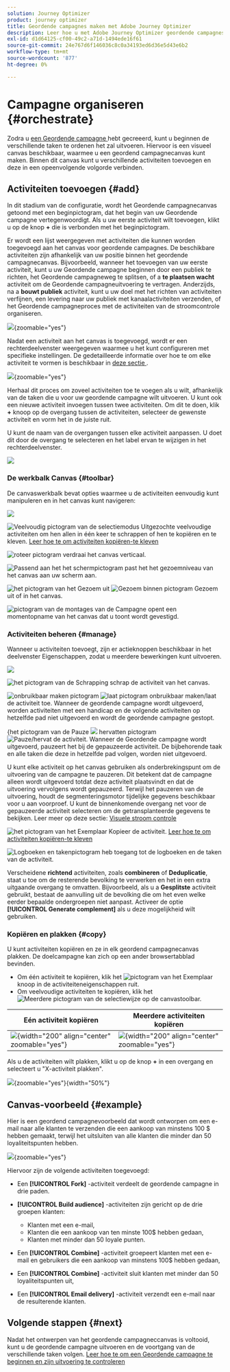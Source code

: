 ```yaml
---
solution: Journey Optimizer
product: journey optimizer
title: Geordende campagnes maken met Adobe Journey Optimizer
description: Leer hoe u met Adobe Journey Optimizer geordende campagnes kunt maken
exl-id: d1d64125-cf00-49c2-a71d-1494ede16f61
source-git-commit: 24e767d6f146036c8c0a34193ed6d36e5d43e6b2
workflow-type: tm+mt
source-wordcount: '877'
ht-degree: 0%

---
```



# Campagne organiseren {#orchestrate}

Zodra u [ een Geordende campagne ](gs-campaign-creation.md) hebt gecreeerd, kunt u beginnen de verschillende taken te ordenen het zal uitvoeren. Hiervoor is een visueel canvas beschikbaar, waarmee u een geordend campagnecanvas kunt maken. Binnen dit canvas kunt u verschillende activiteiten toevoegen en deze in een opeenvolgende volgorde verbinden.

## Activiteiten toevoegen {#add}

In dit stadium van de configuratie, wordt het Geordende campagnecanvas getoond met een beginpictogram, dat het begin van uw Geordende campagne vertegenwoordigt. Als u uw eerste activiteit wilt toevoegen, klikt u op de knop **+** die is verbonden met het beginpictogram.

Er wordt een lijst weergegeven met activiteiten die kunnen worden toegevoegd aan het canvas voor geordende campagnes. De beschikbare activiteiten zijn afhankelijk van uw positie binnen het geordende campagnecanvas. Bijvoorbeeld, wanneer het toevoegen van uw eerste activiteit, kunt u uw Geordende campagne beginnen door een publiek te richten, het Geordende campagneweg te splitsen, of a **te plaatsen wacht** activiteit om de Geordende campagneuitvoering te vertragen. Anderzijds, na a **bouwt publiek** activiteit, kunt u uw doel met het richten van activiteiten verfijnen, een levering naar uw publiek met kanaalactiviteiten verzenden, of het Geordende campagneproces met de activiteiten van de stroomcontrole organiseren.

![](assets/orchestrated-start.png){zoomable="yes"}

Nadat een activiteit aan het canvas is toegevoegd, wordt er een rechterdeelvenster weergegeven waarmee u het kunt configureren met specifieke instellingen. De gedetailleerde informatie over hoe te om elke activiteit te vormen is beschikbaar in [ deze sectie ](activities/about-activities.md).

![](assets/orchestrated-configure-activities.png){zoomable="yes"}

Herhaal dit proces om zoveel activiteiten toe te voegen als u wilt, afhankelijk van de taken die u voor uw geordende campagne wilt uitvoeren. U kunt ook een nieuwe activiteit invoegen tussen twee activiteiten. Om dit te doen, klik **+** knoop op de overgang tussen de activiteiten, selecteer de gewenste activiteit en vorm het in de juiste ruit.

U kunt de naam van de overgangen tussen elke activiteit aanpassen. U doet dit door de overgang te selecteren en het label ervan te wijzigen in het rechterdeelvenster.

![](assets/canvas-transition.png)

### De werkbalk Canvas {#toolbar}

De canvaswerkbalk bevat opties waarmee u de activiteiten eenvoudig kunt manipuleren en in het canvas kunt navigeren:

![](assets/orchestrated-toolbar.png)

![ Veelvoudig pictogram van de selectiemodus ](assets/do-not-localize/canvas-multiple.svg) Uitgezochte veelvoudige activiteiten om hen allen in één keer te schrappen of hen te kopiëren en te kleven. [ Leer hoe te om activiteiten kopiëren-te kleven ](#copy)

![ roteer pictogram ](assets/do-not-localize/canvas-rotate.svg) verdraai het canvas verticaal.

![ Passend aan het het schermpictogram ](assets/do-not-localize/canvas-fit.svg) past het het gezoemniveau van het canvas aan uw scherm aan.

![ het pictogram van het Gezoem uit ](assets/do-not-localize/canvas-zoomout.svg) ![ Gezoem binnen pictogram ](assets/do-not-localize/canvas-zoomin.svg) Gezoem uit of in het canvas.

![ pictogram van de montages van de Campagne ](assets/do-not-localize/canvas-map.svg) opent een momentopname van het canvas dat u toont wordt gevestigd.

### Activiteiten beheren {#manage}

Wanneer u activiteiten toevoegt, zijn er actieknoppen beschikbaar in het deelvenster Eigenschappen, zodat u meerdere bewerkingen kunt uitvoeren.

![](assets/activity-action.png)

![ het pictogram van de Schrapping ](assets/do-not-localize/activity-delete.svg) schrap de activiteit van het canvas.

![ onbruikbaar maken pictogram ](assets/do-not-localize/activity-disable.svg) ![ laat pictogram ](assets/do-not-localize/activity-enable.svg) onbruikbaar maken/laat de activiteit toe. Wanneer de geordende campagne wordt uitgevoerd, worden activiteiten met een handicap en de volgende activiteiten op hetzelfde pad niet uitgevoerd en wordt de geordende campagne gestopt.

&lbrace;het pictogram van de Pauze ![ ](assets/do-not-localize/activity-pause.svg) hervatten pictogram ![ Pauze/hervat de activiteit. ](assets/do-not-localize/activity-resume.svg) Wanneer de Geordende campagne wordt uitgevoerd, pauzeert het bij de gepauzeerde activiteit. De bijbehorende taak en alle taken die deze in hetzelfde pad volgen, worden niet uitgevoerd.

U kunt elke activiteit op het canvas gebruiken als onderbrekingspunt om de uitvoering van de campagne te pauzeren. Dit betekent dat de campagne alleen wordt uitgevoerd totdat deze activiteit plaatsvindt en dat de uitvoering vervolgens wordt gepauzeerd. Terwijl het pauzeren van de uitvoering, houdt de segmenteringsmotor tijdelijke gegevens beschikbaar voor u aan voorproef. U kunt de binnenkomende overgang net voor de gepauzeerde activiteit selecteren om de getransplanteerde gegevens te bekijken. Leer meer op deze sectie: [ Visuele stroom controle ](../orchestrated/start-monitor-campaigns.md#flow)

![ het pictogram van het Exemplaar ](assets/do-not-localize/activity-copy.svg) Kopieer de activiteit. [ Leer hoe te om activiteiten kopiëren-te kleven ](#copy)

![ Logboeken en takenpictogram ](assets/do-not-localize/activity-logs.svg) heb toegang tot de logboeken en de taken van de activiteit.

Verscheidene **richtend** activiteiten, zoals **combineren** of **Deduplicatie**, staat u toe om de resterende bevolking te verwerken en het in een extra uitgaande overgang te omvatten. Bijvoorbeeld, als u a **Gesplitste** activiteit gebruikt, bestaat de aanvulling uit de bevolking die om het even welke eerder bepaalde ondergroepen niet aanpast. Activeer de optie **[!UICONTROL Generate complement]** als u deze mogelijkheid wilt gebruiken.

### Kopiëren en plakken {#copy}

U kunt activiteiten kopiëren en ze in elk geordend campagnecanvas plakken. De doelcampagne kan zich op een ander browsertabblad bevinden.

* Om één activiteit te kopiëren, klik het ![ pictogram van het Exemplaar ](assets/do-not-localize/activity-copy.svg) knoop in de activiteiteneigenschappen ruit.
* Om veelvoudige activiteiten te kopiëren, klik het ![ Meerdere pictogram van de selectiewijze ](assets/do-not-localize/canvas-multiple.svg) op de canvastoolbar.

| Eén activiteit kopiëren | Meerdere activiteiten kopiëren |
|  ---  |  ---  |
| ![](assets/orchestrated-copy-1.png){width="200" align="center" zoomable="yes"} | ![](assets/orchestrated-copy-2.png){width="200" align="center" zoomable="yes"} |

Als u de activiteiten wilt plakken, klikt u op de knop **+** in een overgang en selecteert u &quot;X-activiteit plakken&quot;.

![](assets/orchestrated-copy-3.png){zoomable="yes"}{width="50%"}

## Canvas-voorbeeld {#example}

Hier is een geordend campagnevoorbeeld dat wordt ontworpen om een e-mail naar alle klanten te verzenden die een aankoop van minstens 100 $ hebben gemaakt, terwijl het uitsluiten van alle klanten die minder dan 50 loyaliteitspunten hebben.

![](assets/canvas-example-diagram.png){zoomable="yes"}

Hiervoor zijn de volgende activiteiten toegevoegd:

* Een **[!UICONTROL Fork]** -activiteit verdeelt de geordende campagne in drie paden.
* **[!UICONTROL Build audience]** -activiteiten zijn gericht op de drie groepen klanten:

   * Klanten met een e-mail,
   * Klanten die een aankoop van ten minste 100$ hebben gedaan,
   * Klanten met minder dan 50 loyale punten.

* Een **[!UICONTROL Combine]** -activiteit groepeert klanten met een e-mail en gebruikers die een aankoop van minstens 100$ hebben gedaan,
* Een **[!UICONTROL Combine]** -activiteit sluit klanten met minder dan 50 loyaliteitspunten uit,
* Een **[!UICONTROL Email delivery]** -activiteit verzendt een e-mail naar de resulterende klanten.

## Volgende stappen {#next}

Nadat het ontwerpen van het geordende campagneccanvas is voltooid, kunt u de geordende campagne uitvoeren en de voortgang van de verschillende taken volgen. [ Leer hoe te om een Geordende campagne te beginnen en zijn uitvoering te controleren ](start-monitor-campaigns.md)

